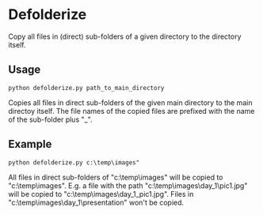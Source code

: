 # Defolderize
Copy all files in (direct) sub-folders of a given directory to the directory itself.

## Usage
`python defolderize.py path_to_main_directory`

Copies all files in direct sub-folders of the given main directory to the
main directoy itself. The file names of the copied files are prefixed 
with the name of the sub-folder plus "_".

## Example
`python defolderize.py c:\temp\images"`

All files in direct sub-folders of "c:\temp\images" will be copied
to "c:\temp\images". E.g. a file with the path "c:\temp\images\day_1\pic1.jpg"
will be copied to "c:\temp\images\day_1_pic1.jpg".
Files in "c:\temp\images\day_1\presentation" won't be copied.
